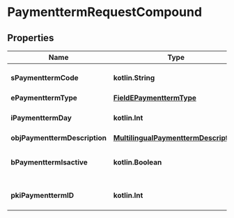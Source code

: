 
# PaymenttermRequestCompound

## Properties
| Name | Type | Description | Notes |
| ------------ | ------------- | ------------- | ------------- |
| **sPaymenttermCode** | **kotlin.String** | The code of the Paymentterm |  |
| **ePaymenttermType** | [**FieldEPaymenttermType**](FieldEPaymenttermType.md) |  |  |
| **iPaymenttermDay** | **kotlin.Int** | The day of the Paymentterm |  |
| **objPaymenttermDescription** | [**MultilingualPaymenttermDescription**](MultilingualPaymenttermDescription.md) |  |  |
| **bPaymenttermIsactive** | **kotlin.Boolean** | Whether the Paymentterm is active or not |  |
| **pkiPaymenttermID** | **kotlin.Int** | The unique ID of the Paymentterm |  [optional] |



